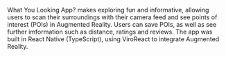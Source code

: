 What You Looking App? makes exploring fun and informative, allowing users to scan their surroundings with their camera feed and see points of interest (POIs) in Augmented Reality. Users can save POIs, as well as see further imformation such as distance, ratings and reviews. The app was built in React Native (TypeScript), using ViroReact to integrate Augmented Reality.